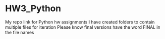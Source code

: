 # HW3_Python
My repo link for Python hw assignments
I have created folders to contain multiple files for iteration 
Please know final versions have the word FINAL in the file names
